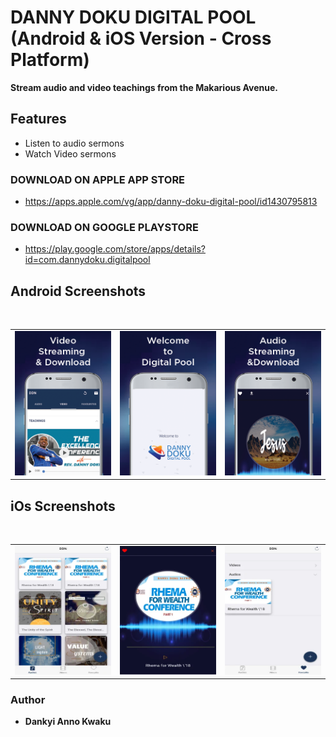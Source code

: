 # DANNY DOKU DIGITAL POOL (Android & iOS Version - Cross Platform)
**Stream audio and video teachings from the Makarious Avenue.**

## Features
* Listen to audio sermons
* Watch Video sermons



### DOWNLOAD ON APPLE APP STORE
- <a href="https://apps.apple.com/vg/app/danny-doku-digital-pool/id1430795813" target="_blank">https://apps.apple.com/vg/app/danny-doku-digital-pool/id1430795813</a>


### DOWNLOAD ON GOOGLE PLAYSTORE
- <a href="https://play.google.com/store/apps/details?id=com.dannydoku.digitalpool" target="_blank">https://play.google.com/store/apps/details?id=com.dannydoku.digitalpool</a>

## Android Screenshots
</br>
<div align="center">
   <table align="center" border="0" >
  <tr>
    <td>
      <img width="250" src="1.png"/>
    <td>
      <img width="250" src="2.png"/>
    </td>
    <td> 
     <img width="250" src="3.png"/>
    </td>
  </table>
  </div>
  
## iOs Screenshots
</br>
<div align="center">
   <table align="center" border="0" >
  <tr>
    <td>
      <img width="250" src="4.png"/>
    <td>
      <img width="250" src="5.png"/>
    </td>
    <td> 
     <img width="250" src="6.png"/>
    </td>
  </table>
  </div>
  
### Author

* **Dankyi Anno Kwaku**


